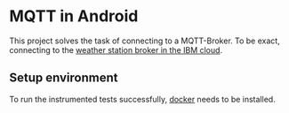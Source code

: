 # MQTT in Android

This project solves the task of connecting to a MQTT-Broker. To be exact, connecting to the
[weather station broker in the IBM cloud](ibmcloud.com).

## Setup environment

To run the instrumented tests successfully, [docker](https://docs.docker.com/) needs to be installed.




